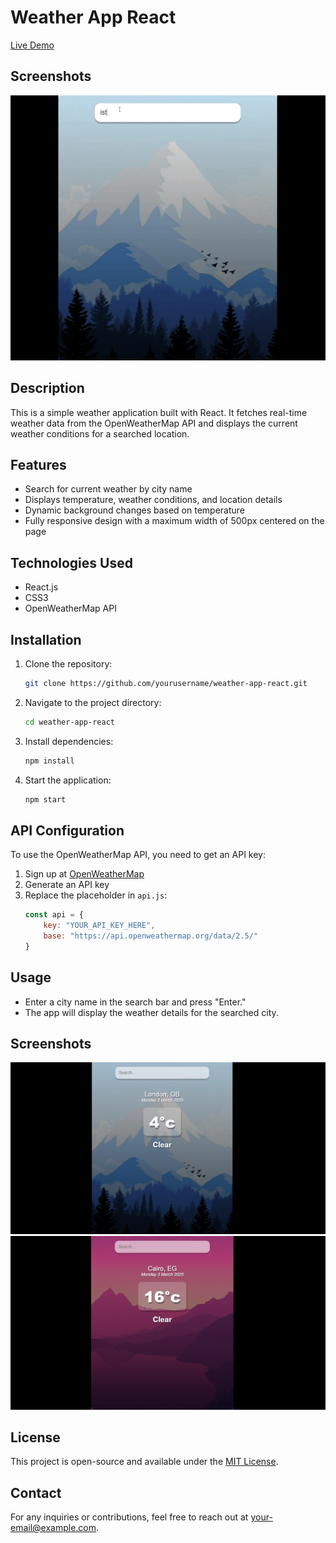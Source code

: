 # Weather App React
[Live Demo](https://weather-app-react-001.netlify.app/)
## Screenshots

![App Screenshot](./public/weather.gif)


## Description
This is a simple weather application built with React. It fetches real-time weather data from the OpenWeatherMap API and displays the current weather conditions for a searched location.

## Features
- Search for current weather by city name
- Displays temperature, weather conditions, and location details
- Dynamic background changes based on temperature
- Fully responsive design with a maximum width of 500px centered on the page

## Technologies Used
- React.js
- CSS3
- OpenWeatherMap API

## Installation

1. Clone the repository:
   ```bash
   git clone https://github.com/yourusername/weather-app-react.git
   ```
2. Navigate to the project directory:
   ```bash
   cd weather-app-react
   ```
3. Install dependencies:
   ```bash
   npm install
   ```
4. Start the application:
   ```bash
   npm start
   ```

## API Configuration
To use the OpenWeatherMap API, you need to get an API key:
1. Sign up at [OpenWeatherMap](https://openweathermap.org/)
2. Generate an API key
3. Replace the placeholder in `api.js`:
   ```js
   const api = {
       key: "YOUR_API_KEY_HERE",
       base: "https://api.openweathermap.org/data/2.5/"
   }
   ```

## Usage
- Enter a city name in the search bar and press "Enter."
- The app will display the weather details for the searched city.

## Screenshots
![Weather App Screenshot](./public/image%20copy.png)
![](./public/image%20copy%202.png) 

## License
This project is open-source and available under the [MIT License](LICENSE).

## Contact
For any inquiries or contributions, feel free to reach out at [your-email@example.com](mailto:your-email@example.com).

